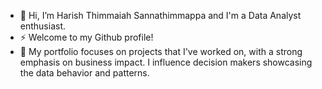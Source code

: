 - 👋 Hi, I’m Harish Thimmaiah Sannathimmappa and I'm a Data Analyst enthusiast.
- ⚡ Welcome to my Github profile!
- 🌱 My portfolio focuses on projects that I've worked on, with a strong emphasis on business impact. I influence decision makers showcasing the data behavior and patterns.

<!---
harishts94/harishts94 is a ✨ special ✨ repository because its `README.md` (this file) appears on your GitHub profile.
You can click the Preview link to take a look at your changes. 
- 📫 How to reach me ...
- 😄 Pronouns: ...
- ⚡ Fun fact: ...
👀 I’m interested in ...
- 💞 Welcome to my Github profile!

--->
